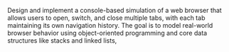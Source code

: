 Design and implement a console-based simulation of a web browser that allows users to open, switch, and close multiple tabs, with each tab maintaining its own navigation history. The goal is to model real-world browser behavior using object-oriented programming and core data structures like stacks and linked lists,
